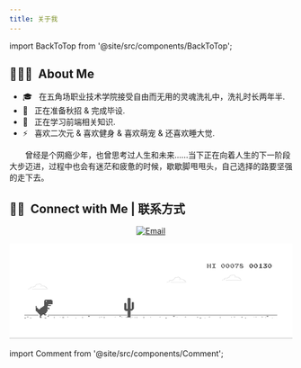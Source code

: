 ```yaml
---
title: 关于我
---
```


import BackToTop from '@site/src/components/BackToTop';

<BackToTop />

## 👨🏻‍💻 &nbsp;About Me 

- 🎓 &nbsp; 在五角场职业技术学院接受自由而无用的灵魂洗礼中，洗礼时长两年半.
- 💼 &nbsp; 正在准备秋招 & 完成毕设.
- 🌱 &nbsp; 正在学习前端相关知识.
- ⚡️ &nbsp; 喜欢二次元 & 喜欢健身 & 喜欢萌宠 & 还喜欢睡大觉.

&emsp;&emsp;曾经是个网瘾少年，也曾思考过人生和未来......当下正在向着人生的下一阶段大步迈进，过程中也会有迷茫和疲惫的时候，歇歇脚甩甩头，自己选择的路要坚强的走下去。

## 🤝🏻 &nbsp;Connect with Me | 联系方式 

<p align="center">
<a href="mailto:yleavesw@gmail.com"><img alt="Email" src="https://img.shields.io/badge/Email-yleavesw@gmail.com-blue?style=flat-square&logo=gmail" /></a>
</p>

![Dino](https://raw.githubusercontent.com/sanket9006/sanket9006/master/dino.gif)


import Comment from '@site/src/components/Comment';

<Comment />
